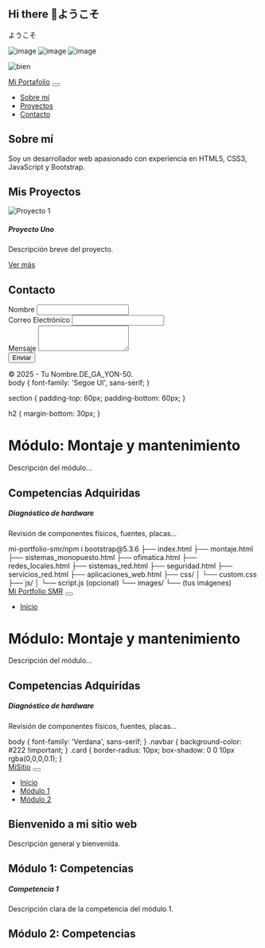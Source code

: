 ## Hi there 👋ようこそ
ようこそ
<!--
**De-ga-yon-50/De-ga-yon-50** is a ✨ _special_ ✨ repository because its `README.md` (this file) appears on your GitHub profile.

Here are some ideas to get you started:

- 🔭 I’m currently working on ...
- 🌱 I’m currently learning ...
- 👯 I’m looking to collaborate on ...
- 🤔 I’m looking for help with ...
- 💬 Ask me about ...
- 📫 How to reach me: ...
- 😄 Pronouns: ...
- ⚡ Fun fact: ...
-->
![image](https://github.com/user-attachments/assets/7da032bb-1287-47bf-b0de-a5aa1026195e) ![image](https://github.com/user-attachments/assets/09533906-1707-4eaa-8ae8-c8b8d60537ae) ![image](https://github.com/user-attachments/assets/c03377a5-a0bd-4f6f-9f17-528b37cc2d5e)

![bien](https://github.com/user-attachments/assets/f83243fe-b56f-474c-99a8-c25bf4ccbd05)

<!DOCTYPE html>
<html lang="es">
<head>
  <meta charset="UTF-8" />
  <meta name="viewport" content="width=device-width, initial-scale=1.0" />
  <title>Mi Portafolio Profesional</title>
  <link rel="stylesheet" href="https://stackpath.bootstrapcdn.com/bootstrap/5.3.0/css/bootstrap.min.css">
  <link rel="stylesheet" href="css/estilos.css">
</head>
<body>

  <!-- Navbar -->
  <nav class="navbar navbar-expand-lg navbar-dark bg-dark">
    <div class="container">
      <a class="navbar-brand" href="#">Mi Portafolio</a>
      <button class="navbar-toggler" type="button" data-bs-toggle="collapse" data-bs-target="#menu">
        <span class="navbar-toggler-icon"></span>
      </button>
      <div class="collapse navbar-collapse" id="menu">
        <ul class="navbar-nav ms-auto">
          <li class="nav-item"><a class="nav-link" href="#sobre-mi">Sobre mí</a></li>
          <li class="nav-item"><a class="nav-link" href="#proyectos">Proyectos</a></li>
          <li class="nav-item"><a class="nav-link" href="#contacto">Contacto</a></li>
        </ul>
      </div>
    </div>
  </nav>

  <!-- Sección "Sobre mí" -->
  <section id="sobre-mi" class="py-5">
    <div class="container text-center">
      <h2>Sobre mí</h2>
      <p>Soy un desarrollador web apasionado con experiencia en HTML5, CSS3, JavaScript y Bootstrap.</p>
    </div>
  </section>

  <!-- Sección Proyectos -->
  <section id="proyectos" class="py-5 bg-light">
    <div class="container">
      <h2 class="text-center mb-4">Mis Proyectos</h2>
      <div class="row">
        <!-- Proyecto 1 -->
        <div class="col-md-4">
          <div class="card">
            <img src="img/proyecto1.jpg" class="card-img-top" alt="Proyecto 1">
            <div class="card-body">
              <h5 class="card-title">Proyecto Uno</h5>
              <p class="card-text">Descripción breve del proyecto.</p>
              <a href="#" class="btn btn-primary">Ver más</a>
            </div>
          </div>
        </div>
        <!-- Puedes añadir más proyectos aquí -->
      </div>
    </div>
  </section>

  <!-- Sección Contacto -->
  <section id="contacto" class="py-5">
    <div class="container">
      <h2 class="text-center mb-4">Contacto</h2>
      <form>
        <div class="mb-3">
          <label for="nombre" class="form-label">Nombre</label>
          <input type="text" class="form-control" id="nombre">
        </div>
        <div class="mb-3">
          <label for="email" class="form-label">Correo Electrónico</label>
          <input type="email" class="form-control" id="email">
        </div>
        <div class="mb-3">
          <label for="mensaje" class="form-label">Mensaje</label>
          <textarea class="form-control" id="mensaje" rows="3"></textarea>
        </div>
        <button type="submit" class="btn btn-primary">Enviar</button>
      </form>
    </div>
  </section>

  <!-- Footer -->
  <footer class="bg-dark text-white text-center py-3">
    © 2025 - Tu Nombre.DE_GA_YON-50.
  </footer>

  <script src="https://cdn.jsdelivr.net/npm/bootstrap@5.3.0/dist/js/bootstrap.bundle.min.js"></script>
</body>
</html>
body {
  font-family: 'Segoe UI', sans-serif;
}

section {
  padding-top: 60px;
  padding-bottom: 60px;
}

h2 {
  margin-bottom: 30px;
}
<div class="container mt-4">
  <h1>Módulo: Montaje y mantenimiento</h1>
  <p class="lead">Descripción del módulo...</p>

  <h2 class="mt-5">Competencias Adquiridas</h2>
  <div class="row row-cols-1 row-cols-md-2 row-cols-lg-3 g-4">
    <div class="col">
      <div class="card h-100">
        <div class="card-body">
          <h5 class="card-title">Diagnóstico de hardware</h5>
          <p class="card-text">Revisión de componentes físicos, fuentes, placas...</p>
        </div>
      </div>
    </div>
    <!-- Más tarjetas -->
  </div>
</div>
mi-portfolio-smr/npm i bootstrap@5.3.6
├── index.html
├── montaje.html
├── sistemas_monopuesto.html
├── ofimatica.html
├── redes_locales.html
├── sistemas_red.html
├── seguridad.html
├── servicios_red.html
├── aplicaciones_web.html
├── css/
│   └── custom.css
├── js/
│   └── script.js (opcional)
└── images/
    └── (tus imágenes)
<nav class="navbar navbar-expand-lg navbar-dark bg-primary">
  <div class="container-fluid">
    <a class="navbar-brand" href="index.html">Mi Portfolio SMR</a>
    <button class="navbar-toggler" data-bs-toggle="collapse" data-bs-target="#navbarNav">
      <span class="navbar-toggler-icon"></span>
    </button>
    <div class="collapse navbar-collapse" id="navbarNav">
      <ul class="navbar-nav ms-auto">
        <li class="nav-item"><a class="nav-link active" href="index.html">Inicio</a></li>
        <!-- más enlaces -->
      </ul>
    </div>
  </div>
</nav>
<div class="container mt-4">
  <h1>Módulo: Montaje y mantenimiento</h1>
  <p class="lead">Descripción del módulo...</p>

  <h2 class="mt-5">Competencias Adquiridas</h2>
  <div class="row row-cols-1 row-cols-md-2 row-cols-lg-3 g-4">
    <div class="col">
      <div class="card h-100">
        <div class="card-body">
          <h5 class="card-title">Diagnóstico de hardware</h5>
          <p class="card-text">Revisión de componentes físicos, fuentes, placas...</p>
        </div>
      </div>
    </div>
    <!-- Más tarjetas -->
  </div>
</div>
body {
  font-family: 'Verdana', sans-serif;
}
.navbar {
  background-color: #222 !important;
}
.card {
  border-radius: 10px;
  box-shadow: 0 0 10px rgba(0,0,0,0.1);
}
<!DOCTYPE html>
<html lang="es">
<head>
  <meta charset="UTF-8" />
  <meta name="viewport" content="width=device-width, initial-scale=1.0" />
  <title>Mi Sitio Web</title>
  <!-- Bootstrap CSS -->
  <link href="https://cdn.jsdelivr.net/npm/bootstrap@5.3.0/dist/css/bootstrap.min.css" rel="stylesheet" />
  <!-- Estilos personalizados -->
  <link rel="stylesheet" href="css/estilos.css" />
</head>
<body>
  <!-- Navbar -->
  <nav class="navbar navbar-expand-lg navbar-light bg-light">
    <div class="container-fluid">
      <a class="navbar-brand" href="#">MiSitio</a>
      <button class="navbar-toggler" type="button" data-bs-toggle="collapse" data-bs-target="#navbarNav" 
        aria-controls="navbarNav" aria-expanded="false" aria-label="Alternar navegación">
        <span class="navbar-toggler-icon"></span>
      </button>
      <div class="collapse navbar-collapse" id="navbarNav">
        <ul class="navbar-nav ms-auto">
          <li class="nav-item"><a class="nav-link" href="#inicio">Inicio</a></li>
          <li class="nav-item"><a class="nav-link" href="#modulo1">Módulo 1</a></li>
          <li class="nav-item"><a class="nav-link" href="#modulo2">Módulo 2</a></li>
          <!-- Agrega más módulos según sea necesario -->
        </ul>
      </div>
    </div>
  </nav>

  <!-- Sección Inicio -->
  <section id="inicio" class="container my-5">
    <h1 class="text-center mb-4">Bienvenido a mi sitio web</h1>
    <p class="text-center">Descripción general y bienvenida.</p>
  </section>

  <!-- Módulo 1 -->
  <section id="modulo1" class="container my-5">
    <h2 class="mb-4">Módulo 1: Competencias</h2>
    <div class="row">
      <div class="col-md-4 mb-3">
        <div class="card h-100">
          <div class="card-body">
            <h5 class="card-title">Competencia 1</h5>
            <p class="card-text">Descripción clara de la competencia del módulo 1.</p>
          </div>
        </div>
      </div>
      <!-- Añade más cards si tienes más competencias -->
    </div>
  </section>

  <!-- Módulo 2 -->
  <section id="modulo2" class="container my-5">
    <h2 class="mb-4">Módulo 2: Competencias</h2>
    <div class="row">
      <div class="col-md-




